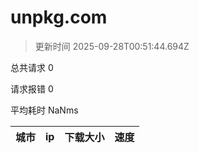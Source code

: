 
  # unpkg.com

  > 更新时间 2025-09-28T00:51:44.694Z
  
  总共请求 0

  请求报错 0

  平均耗时 NaNms

|城市|ip|下载大小|速度|
|-----|----------|---|---|

  